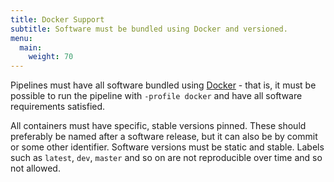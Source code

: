 ```yaml
---
title: Docker Support
subtitle: Software must be bundled using Docker and versioned.
menu:
  main:
    weight: 70
---
```


Pipelines must have all software bundled using [Docker](https://www.docker.com/) - that is, it must be possible to run the pipeline with `-profile docker` and have all software requirements satisfied.

All containers must have specific, stable versions pinned.
These should preferably be named after a software release, but it can also be by commit or some other identifier.
Software versions must be static and stable. Labels such as `latest`, `dev`, `master` and so on are not reproducible over time and so not allowed.
